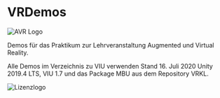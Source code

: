 # VRDemos

![AVR Logo](http://webhome.hs-kl.de/~brill/Assets/images/vrlogo.jpg)

Demos für das Praktikum zur Lehrveranstaltung Augmented und Virtual Reality. 

Alle Demos im Verzeichnis zu VIU verwenden Stand 16. Juli 2020 Unity 2019.4 LTS, VIU 1.7 und das Package MBU aus dem Repository VRKL.



![Lizenzlogo](https://licensebuttons.net/l/by-nc-sa/3.0/de/88x31.png)
